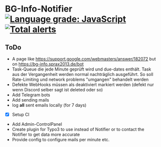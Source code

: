 # BG-Info-Notifier [![Language grade: JavaScript](https://img.shields.io/lgtm/grade/javascript/g/Sprax2013/BG-Info-Notifier.svg?logo=lgtm&logoWidth=18)](https://lgtm.com/projects/g/Sprax2013/BG-Info-Notifier/context:javascript) [![Total alerts](https://img.shields.io/lgtm/alerts/g/Sprax2013/BG-Info-Notifier.svg?logo=lgtm&logoWidth=18)](https://lgtm.com/projects/g/Sprax2013/BG-Info-Notifier/alerts/)

## ToDo
* A page like https://support.google.com/webmasters/answer/182072 but on https://bg-info.sprax2013.de/bot
* Task-Queue die jede Minute geprüft wird und due-dates enthält. Task aus der Vergangenheit werden normal nachträglich ausgeführt. So soll Rate-Limiting und network problems "umgangen" behandelt werden
* Defekte WebHooks müssen als deaktiviert markiert werden (defekt nur wenn Discord selber sagt ist deleted oder so)
* Add Telegram bots
* Add sending mails
* log **all** sent emails locally (for 7 days)
* [X] Setup CI
* Add Admin-ControlPanel
* Create plugin for Typo3 to use instead of Notifier or to contact the Notifier to get data more accurate
* Provide config to configure mails per minute etc.